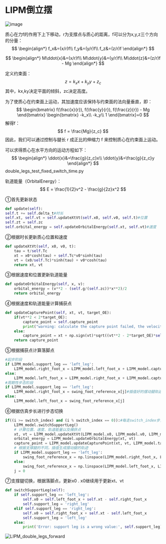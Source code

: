 # LIPM倒立摆

![image](https://github.com/user-attachments/assets/b8bf5f44-599b-4624-9757-fcc4be8973cf)


质心在力f的作用下上下移动，r为支撑点与质心的距离，f可以分为x,y,z三个方向的分量：
$$
\begin{align*}
f_x&=(x/r)f\\
f_y&=(y/r)f\\
f_z&=(z/r)f
\end{align*}
$$

$$
\begin{align*}
M\ddot{x}&=(x/r)f\\
M\ddot{y}&=(y/r)f\\
M\ddot{z}&=(z/r)f - Mg
\end{align*}
$$

定义约束面：
$$
z = k_xx + k_yy+z_c
$$
其中，kx,ky决定平面的倾斜，zc决定高度。

为了使质心在约束面上运动，其加速度应该保持与约束面的法向量垂直，即：
$$
\begin{bmatrix}
f(\frac{x}{r}), f(\frac{y}{r}), f(\frac{z}{r}) - Mg
\end{bmatrix}
\begin{bmatrix}
-k_x\\ -k_y\\ 1
\end{bmatrix}=0
$$
解得f：
$$
f = \frac{Mg}{z_c}
$$
因此，我们可以通过控制与腿长 r 成正比的伸缩力 f 来控制质心在约束面上运动。

可以求得质心在水平方向的运动方程如下：
$$
\begin{align*}
\ddot{x}&=\frac{g}{z_c}x\\
\ddot{y}&=\frac{g}{z_c}y
\end{align*}
$$
double_legs_test_fixed_switch_time.py

轨道能量（OrbitalEnergy）：
$$
E = \frac{1}{2}v^2 - \frac{g}{2z}x^2
$$


①首先更新状态

```python
def update(self):
self.t += self.delta_t#时长
self.xt, self.vt = self.updateXtVt(self.x0, self.v0, self.t)#位置
self.zt = self.zc
self.orbital_energy = self.updateOrbitalEnergy(self.xt, self.vt)#速度
```

②根据时长更新质心位置和速度

```python
def updateXtVt(self, x0, v0, t):
    tau = t/self.Tc
    xt = x0*cosh(tau) + self.Tc*v0*sinh(tau)
    vt = (x0/self.Tc)*sinh(tau) + v0*cosh(tau)
    return xt, vt
```

③根据速度和位置更新轨道能量

```python
def updateOrbitalEnergy(self, x, v):
    orbital_energy = (v**2 - (self.g/(self.zc))*x**2)/2
    return orbital_energy
```

④根据速度和轨道能量计算捕获点

```python
def updateCapturePoint(self, xt, vt, target_OE):
    if(vt**2 < 2*target_OE):
        capture_point = self.capture_point
        print("warning: calculate the capture point failed, the velocity is too low. caputre_point=", capture_point)
    else:
        capture_point = xt + np.sign(vt)*sqrt((vt**2 - 2*target_OE)*self.zc/self.g)
    return capture_point
```

⑤根据捕获点计算落脚点

```python
#起步阶段
if LIPM_model.support_leg == 'left_leg':
    LIPM_model.right_foot_x = LIPM_model.left_foot_x + LIPM_model.capture_point
else:
    LIPM_model.left_foot_x = LIPM_model.right_foot_x + LIPM_model.capture_point
#周期性步态阶段
if LIPM_model.support_leg == 'left_leg':
    LIPM_model.right_foot_x = swing_foot_reference_x[j]#插值好的摆动腿轨迹
else:
    LIPM_model.left_foot_x = swing_foot_reference_x[j]
```

⑥根据仿真步长进行步态切换

```python
if((i >= switch_index) and (i % switch_index == 0)):#每走switch_index步，切换一次支撑腿
    LIPM_model.switchSupportLeg()
    # 计算位置、速度、轨道能量以及捕获点
    xt, vt = LIPM_model.updateXtVt(LIPM_model.x0, LIPM_model.v0, LIPM_model.delta_t*(switch_index))
    orbital_energy = LIPM_model.updateOrbitalEnergy(xt, vt)
    capture_point = LIPM_model.updateCapturePoint(xt, vt, LIPM_model.target_orbital_energy)
    # 根据支撑腿的不同，插值生成摆动腿的轨迹
    if LIPM_model.support_leg == 'left_leg':
        swing_foot_reference_x = np.linspace(LIPM_model.right_foot_x, LIPM_model.left_foot_x + capture_point, switch_index)
    else:
        swing_foot_reference_x = np.linspace(LIPM_model.left_foot_x, LIPM_model.right_foot_x + capture_point, switch_index)
    j = 0
```

⑦支撑腿切换，根据落脚点，更新x0 . x0继续用于更新xt、vt

```python
def switchSupportLeg(self):
    if self.support_leg == 'left_leg':
        self.x0 = self.left_foot_x + self.xt - self.right_foot_x
        self.support_leg = 'right_leg'
    elif self.support_leg == 'right_leg':
        self.x0 = self.right_foot_x + self.xt - self.left_foot_x
        self.support_leg = 'left_leg'
    else:
        print('Error: support leg is a wrong value:', self.support_leg)
```
![LIPM_double_legs_forward](https://github.com/user-attachments/assets/16466a37-1057-4b7e-8d6c-2414541042a1)


